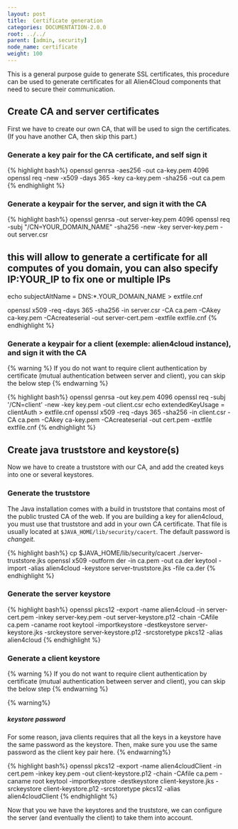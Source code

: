 ```yaml
---
layout: post
title:  Certificate generation
categories: DOCUMENTATION-2.0.0
root: ../../
parent: [admin, security]
node_name: certificate
weight: 100
---
```


This is a general purpose guide to generate SSL certificates, this procedure can be used to generate certificates for all Alien4Cloud components that need to secure their communication.

## Create CA and server certificates
First we have to create our own CA, that will be used to sign the certificates. (If you have another CA, then skip this part.)

### Generate a key pair for the CA certificate, and self sign it
{% highlight bash%}
openssl genrsa -aes256 -out ca-key.pem 4096
openssl req -new -x509 -days 365 -key ca-key.pem -sha256 -out ca.pem
{% endhighlight %}

### Generate a keypair for the server, and sign it with the CA
{% highlight bash%}
openssl genrsa -out server-key.pem 4096
openssl req -subj "/CN=YOUR_DOMAIN_NAME" -sha256 -new -key server-key.pem -out server.csr

## this will allow to generate a certificate for all computes of you domain, you can also specify IP:YOUR_IP to fix one or multiple IPs
echo subjectAltName = DNS:\*.YOUR_DOMAIN_NAME > extfile.cnf

openssl x509 -req -days 365 -sha256 -in server.csr -CA ca.pem -CAkey ca-key.pem -CAcreateserial -out server-cert.pem -extfile extfile.cnf
{% endhighlight %}

### Generate a keypair for a client (exemple: alien4cloud instance), and sign it with the CA
{% warning %}
If you do not want to require client authentication by certificate (mutual authentication between server and client), you can skip the below step
{% endwarning %}

{% highlight bash%}
openssl genrsa -out key.pem 4096
openssl req -subj '/CN=client' -new -key key.pem -out client.csr
echo extendedKeyUsage = clientAuth > extfile.cnf
openssl x509 -req -days 365 -sha256 -in client.csr -CA ca.pem -CAkey ca-key.pem -CAcreateserial -out cert.pem -extfile extfile.cnf
{% endhighlight %}

## Create java truststore and keystore(s)
Now we have to create a truststore with our CA, and add the created keys into one or several keystores.

### Generate the truststore
The Java installation comes with a build in truststore that contains most of the public trusted CA of the web. If you are building a key for alien4cloud, you must use that truststore and add in your own CA certificate.  That file is usually located at `$JAVA_HOME/lib/security/cacert`. The default password is *changeit*.

{% highlight bash%}
cp $JAVA_HOME/lib/security/cacert ./server-truststore.jks
openssl x509 -outform der -in ca.pem -out ca.der
keytool -import -alias alien4cloud -keystore server-truststore.jks -file ca.der
{% endhighlight %}

### Generate the server keystore
{% highlight bash%}
openssl pkcs12 -export -name alien4cloud -in server-cert.pem -inkey server-key.pem -out server-keystore.p12 -chain -CAfile ca.pem -caname root
keytool -importkeystore -destkeystore server-keystore.jks -srckeystore server-keystore.p12 -srcstoretype pkcs12 -alias alien4cloud
{% endhighlight %}

### Generate a client keystore
{% warning %}
If you do not want to require client authentication by certificate (mutual authentication between server and client), you can skip the below step
{% endwarning %}

{% warning%}
<h5>keystore password</h5>
For some reason, java clients requires that all the keys in a keystore have the same password as the keystore. Then, make sure you use the same password as the client key pair here.
{% endwarning%}

{% highlight bash%}
openssl pkcs12 -export -name alien4cloudClient -in cert.pem -inkey key.pem -out client-keystore.p12 -chain -CAfile ca.pem -caname root
keytool -importkeystore -destkeystore client-keystore.jks -srckeystore client-keystore.p12 -srcstoretype pkcs12 -alias alien4cloudClient
{% endhighlight %}

Now that you we have the keystores and the truststore, we can configure the server (and eventually the client) to take them into account.
